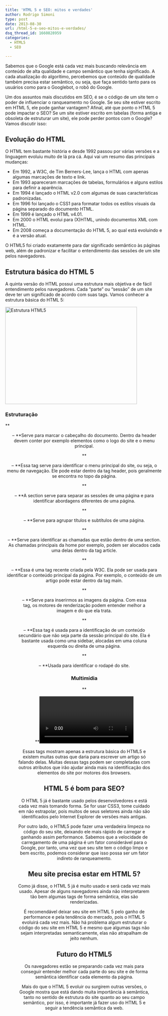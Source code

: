 ```yaml
---
title: 'HTML 5 e SEO: mitos e verdades'
author: Rodrigo Simoni
type: post
date: 2013-08-30
url: /html-5-e-seo-mitos-e-verdades/
dsq_thread_id: 1660828959
categories:
  - HTML5
  - SEO

---
```

Sabemos que o Google está cada vez mais buscando relevância em conteúdo de alta qualidade e campo semântico que tenha significado. A cada atualização do algorítimo, percebemos que conteúdo de qualidade também precisa estar semântico, ou seja, que faça sentido tanto para os usuários como para o Googlebot, o robô do Google.

Um dos assuntos mais discutidos em SEO, é se o código de um site tem o poder de influenciar o ranqueamento no Google. Se seu site estiver escrito em HTML 5, ele pode ganhar vantagem? Afinal, até que ponto o HTML 5 pode impactar o SEO? Se um site estiver escrito em tabelas (forma antiga e obsoleta de estruturar um site), ele pode perder pontos com o Google? Vamos discutir isso:

## Evolução do HTML

O HTML tem bastante história e desde 1992 passou por várias versões e a linguagem evoluiu muito de lá pra cá. Aqui vai um resumo das principais mudanças:

  * Em 1992, a W3C, de Tim Berners-Lee, lança o HTML com apenas algumas marcações de texto e link.
  * Em 1993 apareceram marcações de tabelas, formulários e alguns estilos para definir a aparência.
  * Em 1994 é lançado o HTML v2.0 com algumas de suas características padronizadas.
  * Em 1996 foi lançado o CSS1 para formatar todos os estilos visuais da página separado do documento HTML.
  * Em 1999 é lançado o HTML v4.01.
  * Em 2000 o HTML evolui para (X)HTML, unindo documentos XML com HTML.
  * Em 2008 começa a documentação do HTML 5, ao qual está evoluindo e é a versão atual.

O HTML5 foi criado exatamente para dar significado semântico às páginas web, além de padronizar e facilitar o entendimento das sessões de um site pelos navegadores.

## Estrutura básica do HTML 5

A quinta versão do HTML possui uma estrutura mais objetiva e de fácil entendimento pelos navegadores. Cada “parte” ou “sessão” de um site deve ter um significado de acordo com suas tags. Vamos conhecer a estrutura básica do HTML 5:

<img alt="Estrutura HTML5" src="http://tableless.com.br/uploads/2013/08/html5-estrutura-420x310.png" width="420" height="310" />

### Estruturação

**<header> – **Serve para marcar o cabeçalho do documento. Dentro da header devem conter por exemplo elementos como o logo do site e o menu principal.

**<nav> – **Essa tag serve para identificar o menu principal do site, ou seja, o menu de navegação. Ele pode estar dentro da tag header, pois geralmente se encontra no topo da página.

**<section> – **A section serve para separar as sessões de uma página e para identificar abordagens diferentes de uma página.

**<hgroup> – **Serve para agrupar títulos e subtítulos de uma página.

**<article> – **Serve para identificar as chamadas que estão dentro de uma section. As chamadas principais da home por exemplo, podem ser alocados cada uma delas dentro da tag article.

**<main> – **Essa é uma tag recente criada pela W3C. Ela pode ser usada para identificar o conteúdo principal da página. Por exemplo, o conteúdo de um artigo pode estar dentro da tag main.

**<figure> – **Serve para inserirmos as imagens da página. Com essa tag, os motores de renderização podem entender melhor a imagem e do que ela trata.

**<aside> – **Essa tag é usada para a identificação de um conteúdo secundário que não seja parte da sessão principal do site. Ela é bastante usada como uma sidebar, alocadas em uma coluna esquerda ou direita de uma página.

**<footer> – **Usada para identificar o rodapé do site.

### **Multimídia**

**<audio> – **É uma maneira simples e eficiente de inserirmos um arquivo de áudio na página.

**<video> – **É usada para inserirmos arquivos de vídeo na página. Existem muitas atributos que complementam essa tag, como inserir legenda por exemplo.

Essas tags mostram apenas a estrutura básica do HTML5 e existem muitas outras que daria para escrever um artigo só falando delas. Muitas dessas tags podem ser completadas com outros atributos que irão ajudar ainda mais na identificação dos elementos do site por motores dos browsers.

## **HTML 5 é bom para SEO?**

O HTML 5 já é bastante usado pelos desenvolvedores e está cada vez mais tomando forma. Se for usar CSS3, tome cuidado em não estrapolar, pois muitos de seus seletores ainda não são identificados pelo Internet Explorer de versões mais antigas.

Por outro lado, o HTML5 pode fazer uma verdadeira limpeza no código do seu site, deixando ele mais rápido de carregar e ganhando assim performance. Sabemos que a velocidade de carregamento de uma página é um fator considerável para o Google, por tanto, uma vez que seu site tem o código limpo e bem escrito, podemos considerar que isso possa ser um fator indireto de ranqueamento.

## Meu site precisa estar em HTML 5?

Como já disse, o HTML 5 já é muito usado e será cada vez mais usado. Apesar de alguns navegadores ainda não interpretarem tão bem algumas tags de forma semântica, elas são renderizadas.

É recomendável deixar seu site em HTML 5 pelo ganho de performance e pela tendência do mercado, pois o HTML 5 evoluirá cada vez mais. Não há problema algum estruturar o código do seu site em HTML 5 e mesmo que algumas tags não sejam interpretadas semanticamente, elas não atrapalham de jeito nenhum.

## Futuro do HTML5

Os navegadores estão se preparando cada vez mais para conseguir entender melhor cada parte do seu site e de forma semântica identificar cada elemento da página.

Mais do que o HTML 5 evoluir ou surgirem outras versões, o Google mostra que está dando muita importância à semântica, tanto no sentido de estrutura do site quanto ao seu campo semântico, por isso, é importante já fazer uso do HTML 5 e seguir a tendência semântica da web.